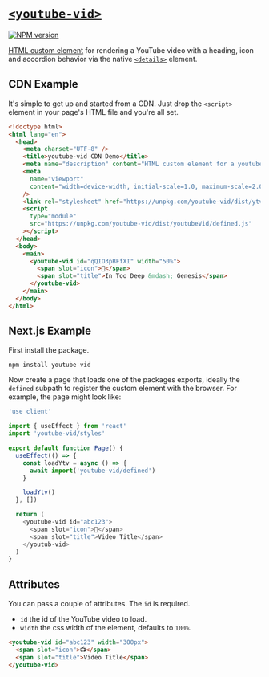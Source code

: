# [`<youtube-vid>`](https://www.npmjs.com/package/youtube-vid)

[![NPM version](https://img.shields.io/npm/v/youtube-vid.svg)](https://www.npmjs.com/package/youtube-vid)

[HTML custom element](https://developer.mozilla.org/en-US/docs/Web/API/Web_components/Using_custom_elements) for rendering a YouTube video with a heading, icon and accordion behavior via the native [`<details>`](https://developer.mozilla.org/en-US/docs/Web/HTML/Element/details) element.

## CDN Example

It's simple to get up and started from a CDN. Just drop the `<script>` element in your page's HTML file and you're all set.

```html
<!doctype html>
<html lang="en">
  <head>
    <meta charset="UTF-8" />
    <title>youtube-vid CDN Demo</title>
    <meta name="description" content="HTML custom element for a youtube video." />
    <meta
      name="viewport"
      content="width=device-width, initial-scale=1.0, maximum-scale=2.0"
    />
    <link rel="stylesheet" href="https://unpkg.com/youtube-vid/dist/ytvStyles.css" />
    <script
      type="module"
      src="https://unpkg.com/youtube-vid/dist/youtubeVid/defined.js"
    ></script>
  </head>
  <body>
    <main>
      <youtube-vid id="qQIO3pBFfXI" width="50%">
        <span slot="icon">🎹</span>
        <span slot="title">In Too Deep &mdash; Genesis</span>
      </youtube-vid>
    </main>
  </body>
</html>
```

## Next.js Example

First install the package.

```
npm install youtube-vid
```

Now create a page that loads one of the packages exports, ideally the `defined` subpath to register the custom element with the browser. For example, the page might look like:

```js
'use client'

import { useEffect } from 'react'
import 'youtube-vid/styles'

export default function Page() {
  useEffect(() => {
    const loadYtv = async () => {
      await import('youtube-vid/defined')
    }

    loadYtv()
  }, [])

  return (
    <youtube-vid id="abc123">
      <span slot="icon">🎵</span>
      <span slot="title">Video Title</span>
    </youtub-vid>
  )
}
```

## Attributes

You can pass a couple of attributes. The `id` is required.

- `id` the id of the YouTube video to load.
- `width` the css width of the element, defaults to `100%`.

```html
<youtube-vid id="abc123" width="300px">
  <span slot="icon">📺</span>
  <span slot="title">Video Title</span>
</youtube-vid>
```
